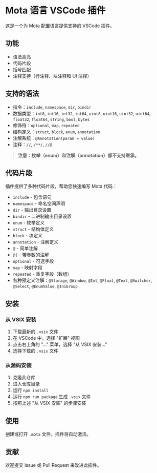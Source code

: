 # Mota 语言 VSCode 插件

这是一个为 Mota 配置语言提供支持的 VSCode 插件。

## 功能

- 语法高亮
- 代码片段
- 括号匹配
- 注释支持（行注释、块注释和 UI 注释）

## 支持的语法

- 指令：`include`, `namespace`, `dir`, `bindir`
- 数据类型：`int8`, `int16`, `int32`, `int64`, `uint8`, `uint16`, `uint32`, `uint64`, `float32`, `float64`, `string`, `bool`, `bytes`
- 修饰符：`optional`, `map`, `repeated`
- 结构定义：`struct`, `block`, `enum`, `annotation`
- 注解系统：`@Annotation(param = value)`
- 注释：`//`, `/**/`, `//@`

> **注意：枚举（enum）和注解（annotation）都不支持继承。**

## 代码片段

插件提供了多种代码片段，帮助您快速编写 Mota 代码：

- `include` - 包含语句
- `namespace` - 命名空间声明
- `dir` - 输出目录设置
- `bindir` - 二进制输出目录设置
- `enum` - 枚举定义
- `struct` - 结构体定义
- `block` - 块定义
- `annotation` - 注解定义
- `@` - 简单注解
- `@(` - 带参数的注解
- `optional` - 可选字段
- `map` - 映射字段
- `repeated` - 重复字段（数组）
- 各种预定义注解：`@Storage`, `@Window`, `@Int`, `@Float`, `@Text`, `@Switcher`, `@Select`, `@EnumValue`, `@IniGroup`

## 安装

### 从 VSIX 安装

1. 下载最新的 `.vsix` 文件
2. 在 VSCode 中，选择 "扩展" 视图
3. 点击右上角的 "..." 菜单，选择 "从 VSIX 安装..."
4. 选择下载的 `.vsix` 文件

### 从源码安装

1. 克隆此仓库
2. 进入仓库目录
3. 运行 `npm install`
4. 运行 `npm run package` 生成 `.vsix` 文件
5. 按照上述 "从 VSIX 安装" 的步骤安装

## 使用

创建或打开 `.mota` 文件，插件将自动激活。

## 贡献

欢迎提交 Issue 或 Pull Request 来改进此插件。
